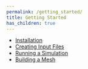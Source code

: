 ```yaml
---
permalink: /getting_started/
title: Getting Started
has_children: true
---
```

* [Installation](/installation/installation.md)
* [Creating Input Files](/getting_started/fenics_input_readme/)
* [Running a Simulation](/getting_started/running_demo/)
* [Building a Mesh](/getting_started/mesh_generation_readme/)
